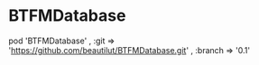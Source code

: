 # BTFMDatabase

pod 'BTFMDatabase' , :git => 'https://github.com/beautilut/BTFMDatabase.git' , :branch => '0.1'
